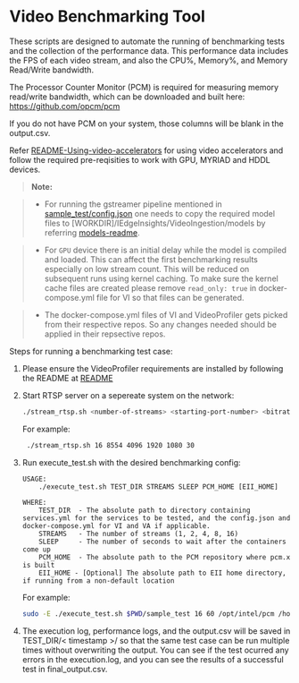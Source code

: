 # Video Benchmarking Tool

These scripts are designed to automate the running of benchmarking tests and the collection of the performance data. This performance data includes the FPS of each video stream, and also the CPU%, Memory%, and Memory Read/Write bandwidth.

The Processor Counter Monitor (PCM) is required for measuring memory read/write bandwidth, which can be downloaded and built here: <https://github.com/opcm/pcm>

If you do not have PCM on your system, those columns will be blank in the output.csv.

Refer [README-Using-video-accelerators](https://github.com/open-edge-insights/eii-core#using-video-accelerators-in-ingestionanalytics-containers) for using video accelerators and follow the required pre-reqisities to work with GPU, MYRIAD and HDDL devices.

> **Note:**

> - For running the gstreamer pipeline mentioned in [sample_test/config.json](sample_test/config.json) one needs to copy the required model files to [WORKDIR]/IEdgeInsights/VideoIngestion/models by referring [models-readme](https://github.com/open-edge-insights/video-ingestion/blob/master/models/README.md).

> - For `GPU` device there is an initial delay while the model is compiled and loaded. This can affect the first benchmarking results especially on low stream count. This will be reduced on subsequent runs using kernel caching. To make sure the kernel cache files are created please remove `read_only: true` in docker-compose.yml file for VI so that files can be generated.

> - The docker-compose.yml files of VI and VideoProfiler gets picked from their respective repos. So any changes needed should be applied in their repsective repos.

Steps for running a benchmarking test case:

1. Please ensure the VideoProfiler requirements are installed by following the README at [README](../../VideoProfiler/README.md)

2. Start RTSP server on a sepereate system on the network:

    ```sh
    ./stream_rtsp.sh <number-of-streams> <starting-port-number> <bitrate> <width> <height> <framerate>
    ```

   For example:

   ```sh
    ./stream_rtsp.sh 16 8554 4096 1920 1080 30
   ```

3. Run execute_test.sh with the desired benchmarking config:

    ```
    USAGE:
        ./execute_test.sh TEST_DIR STREAMS SLEEP PCM_HOME [EII_HOME]

    WHERE:
        TEST_DIR  - The absolute path to directory containing services.yml for the services to be tested, and the config.json and docker-compose.yml for VI and VA if applicable.
        STREAMS   - The number of streams (1, 2, 4, 8, 16)
        SLEEP     - The number of seconds to wait after the containers come up
        PCM_HOME  - The absolute path to the PCM repository where pcm.x is built
        EII_HOME - [Optional] The absolute path to EII home directory, if running from a non-default location
    ```

   For example:

    ```sh
    sudo -E ./execute_test.sh $PWD/sample_test 16 60 /opt/intel/pcm /home/intel/IEdgeInsights
    ```

4. The execution log, performance logs, and the output.csv will be saved in TEST_DIR/< timestamp >/ so that the same test case can be run multiple times without overwriting the output. You can see if the test ocurred any errors in the execution.log, and you can see the results of a successful test in final_output.csv.
